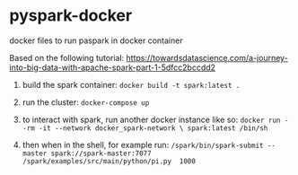 # pyspark-docker
docker files to run paspark in docker container

Based on the following tutorial:
https://towardsdatascience.com/a-journey-into-big-data-with-apache-spark-part-1-5dfcc2bccdd2

1. build the spark container: `docker build -t spark:latest .` 

2. run the cluster: `docker-compose up`

3. to interact with spark, run another docker instance like so: `docker run --rm -it --network docker_spark-network \
    spark:latest /bin/sh`

4. then when in the shell, for example run: `/spark/bin/spark-submit --master spark://spark-master:7077 /spark/examples/src/main/python/pi.py  1000`
